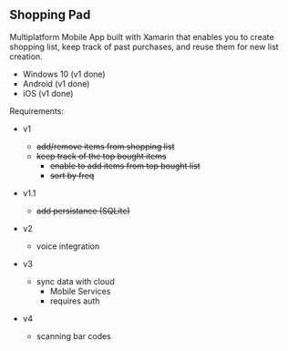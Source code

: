 ## Shopping Pad

Multiplatform Mobile App built with Xamarin that enables you to create shopping list, keep track of past purchases, and reuse them for new list creation.

* Windows 10 (v1 done)
* Android (v1 done)
* iOS (v1 done)
	
Requirements:
* v1
	* ~~add/remove items from shopping list~~
	* ~~keep track of the top bought items~~
		* ~~enable to add items from top bought list~~
		* ~~sort by freq~~

* v1.1
	* ~~add persistance (SQLite)~~

* v2
	* voice integration

* v3
	* sync data with cloud
		* Mobile Services
		* requires auth

* v4
	* scanning bar codes
